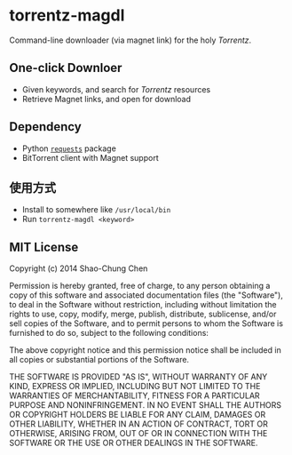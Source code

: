 # torrentz-magdl
Command-line downloader (via magnet link) for the holy _Torrentz_.


## One-click Downloer
* Given keywords, and search for _Torrentz_ resources
* Retrieve Magnet links, and open for download


## Dependency
* Python [`requests`](http://docs.python-requests.org/en/latest/) package
* BitTorrent client with Magnet support


## 使用方式
* Install to somewhere like `/usr/local/bin`
* Run `torrentz-magdl <keyword>`


## MIT License
Copyright (c) 2014 Shao-Chung Chen

Permission is hereby granted, free of charge, to any person obtaining a copy
of this software and associated documentation files (the "Software"), to deal
in the Software without restriction, including without limitation the rights
to use, copy, modify, merge, publish, distribute, sublicense, and/or sell
copies of the Software, and to permit persons to whom the Software is
furnished to do so, subject to the following conditions:

The above copyright notice and this permission notice shall be included in
all copies or substantial portions of the Software.

THE SOFTWARE IS PROVIDED "AS IS", WITHOUT WARRANTY OF ANY KIND, EXPRESS OR
IMPLIED, INCLUDING BUT NOT LIMITED TO THE WARRANTIES OF MERCHANTABILITY,
FITNESS FOR A PARTICULAR PURPOSE AND NONINFRINGEMENT. IN NO EVENT SHALL THE
AUTHORS OR COPYRIGHT HOLDERS BE LIABLE FOR ANY CLAIM, DAMAGES OR OTHER
LIABILITY, WHETHER IN AN ACTION OF CONTRACT, TORT OR OTHERWISE, ARISING FROM,
OUT OF OR IN CONNECTION WITH THE SOFTWARE OR THE USE OR OTHER DEALINGS IN
THE SOFTWARE.
